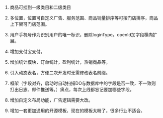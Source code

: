1. 商品可挂到一级类目和二级类目
2. 多位置，位置可自定义广告、服务范围、商品销量排序等可按门店排序，商品上下架可门店范围。
3. 用户手机号作为识别用户的唯一标识，删除loginType。openId加字段横向扩展。
4. 增加支付宝支付。
5. 增加统计模块，订单统计，盈利统计，热销商品等。
6. 引入动态表名，方便二次开发时无需修改表名前缀。
7. 框架（字段对齐，启动时自动扫描DO与数据库中的字段是否一致，不一致则打出日志、邮件推送等。）痛点，每次上线都忘记要加哪些字段。





1. 增加自定义布局功能，广告逻辑需要大改。
2. 增加一套更加通用的开源模板，现在的模板太粉了，很多行业不适合。

